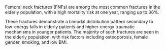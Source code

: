 Femoral neck fractures (FNFs) are among the most common fractures in the elderly population, with a high mortality risk at one year, ranging up to 36%.

These fractures demonstrate a bimodal distribution pattern secondary to low-energy falls in elderly patients and higher-energy traumatic mechanisms in younger patients. The majority of such fractures are seen in the elderly population, with risk factors including osteoporosis, female gender, smoking, and low BMI.
